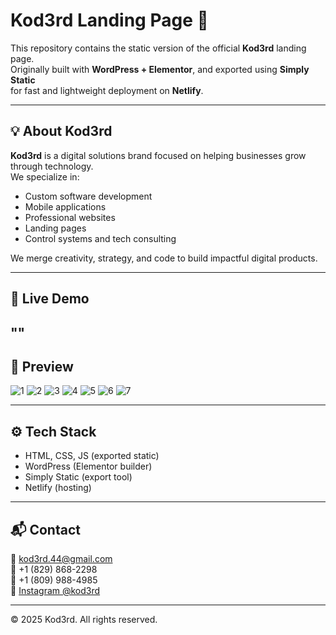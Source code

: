 # Kod3rd Landing Page 🚀

This repository contains the static version of the official **Kod3rd** landing page.  
Originally built with **WordPress + Elementor**, and exported using **Simply Static**  
for fast and lightweight deployment on **Netlify**.

---------------

## 💡 About Kod3rd

**Kod3rd** is a digital solutions brand focused on helping businesses grow through technology.  
We specialize in:

- Custom software development
- Mobile applications
- Professional websites
- Landing pages
- Control systems and tech consulting

We merge creativity, strategy, and code to build impactful digital products.

---------------

## 🔗 Live Demo

""
---------------

## 📸 Preview


![1](https://github.com/user-attachments/assets/9cd4920e-31d1-4c9e-b5de-d32b4b0ba19f)
![2](https://github.com/user-attachments/assets/40875b92-ab8a-42c8-83ea-98fa612cee7c)
![3](https://github.com/user-attachments/assets/6541ff90-411a-41f9-8d23-a5a5665a02f0)
![4](https://github.com/user-attachments/assets/99e6590d-6bcc-4237-95cb-6ad339f53c5d)
![5](https://github.com/user-attachments/assets/e4dac272-636c-41ca-8c03-0aae838ac1d0)
![6](https://github.com/user-attachments/assets/71a60e59-0709-465a-8b6c-ad2a64bd183e)
![7](https://github.com/user-attachments/assets/53aafaf5-6e8f-426c-8ba4-4d4014d7dacf)


---------------

## ⚙️ Tech Stack

- HTML, CSS, JS (exported static)
- WordPress (Elementor builder)
- Simply Static (export tool)
- Netlify (hosting)

---------------

## 📬 Contact

📧 kod3rd.44@gmail.com  
📱 +1 (829) 868-2298  
📱 +1 (809) 988-4985  
📸 [Instagram @kod3rd](https://instagram.com/kod3rd)

---------------

© 2025 Kod3rd. All rights reserved.
